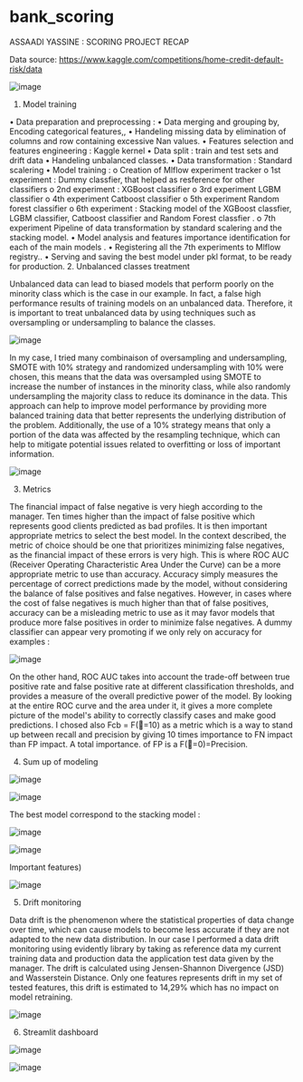 # bank_scoring
ASSAADI YASSINE : SCORING PROJECT RECAP

Data source: https://www.kaggle.com/competitions/home-credit-default-risk/data

![image](https://github.com/Yassaadi/bank_scoring/assets/106546639/45b0970c-bccd-4b58-a354-a73325509c29)

1.	Model training 

•	Data preparation and preprocessing : 
•	Data merging and grouping by, Encoding categorical features,, 
•	Handeling missing data by elimination of columns and row containing excessive Nan values.
•	Features selection and features engineering : Kaggle kernel
•	Data split : train and test sets and drift data
•	Handeling unbalanced classes.
•	Data transformation : Standard scalering
•	Model training : 
o	Creation of Mlflow experiment tracker
o	1st experiment : Dummy classfier, that helped as resference for other classifiers 
o	2nd experiment : XGBoost classifier
o	3rd experiment LGBM classifier
o	4th experiment Catboost classifier
o	5th experiment Random forest classifier 
o	6th experiment : Stacking model of the XGBoost classfier, LGBM classifier, Catboost classifier and Random Forest classfier .
o	7th experiment Pipeline of data transformation by standard scalering and the stacking model.
•	Model analysis and features importance identification for each of the main models .
•	Registering all the 7th experiments to Mlflow registry..
•	Serving and saving the best model under pkl format, to be ready for production.
2.	Unbalanced classes treatment 

Unbalanced data can lead to biased models that perform poorly on the minority class which is the case in our example. In fact, a false high performance results of training models on an unbalanced data. Therefore, it is important to treat unbalanced data by using techniques such as oversampling or undersampling to balance the classes.

![image](https://github.com/Yassaadi/bank_scoring/assets/106546639/c022f080-aa50-4f19-b762-d5ffeb40bd15)

In my case, I tried many combinaison of oversampling and undersampling, SMOTE with 10% strategy and randomized undersampling with 10% were chosen, this means that the data was oversampled using SMOTE to increase the number of instances in the minority class, while also randomly undersampling the majority class to reduce its dominance in the data. This approach can help to improve model performance by providing more balanced training data that better represents the underlying distribution of the problem. Additionally, the use of a 10% strategy means that only a portion of the data was affected by the resampling technique, which can help to mitigate potential issues related to overfitting or loss of important information.

![image](https://github.com/Yassaadi/bank_scoring/assets/106546639/65b40e51-8238-46be-bfae-14556e22078b)


3.	Metrics

The financial impact of false negative is very hiegh according to the manager. Ten times higher than the impact of false positive which represents good clients predicted as bad profiles. It is then important appropriate metrics to select the best model.
In the context described, the metric of choice should be one that prioritizes minimizing false negatives, as the financial impact of these errors is very high. This is where ROC AUC (Receiver Operating Characteristic Area Under the Curve) can be a more appropriate metric to use than accuracy.
Accuracy simply measures the percentage of correct predictions made by the model, without considering the balance of false positives and false negatives. However, in cases where the cost of false negatives is much higher than that of false positives, accuracy can be a misleading metric to use as it may favor models that produce more false positives in order to minimize false negatives. A dummy classifier can appear very promoting if we only rely on accuracy for examples :

![image](https://github.com/Yassaadi/bank_scoring/assets/106546639/93e106e7-98d8-48d1-9d12-402c33998fc3)


On the other hand, ROC AUC takes into account the trade-off between true positive rate and false positive rate at different classification thresholds, and provides a measure of the overall predictive power of the model. By looking at the entire ROC curve and the area under it, it gives a more complete picture of the model's ability to correctly classify cases and make good predictions.
I chosed also Fcb = F(=10) as a metric which is a way to stand up between recall and precision by giving 10 times importance to FN  impact than FP impact. A total importance. of FP is a F(=0)=Precision.

4.	Sum up of modeling

![image](https://github.com/Yassaadi/bank_scoring/assets/106546639/e5591b8d-a7ca-41f5-9250-f4573369bd6c)

![image](https://github.com/Yassaadi/bank_scoring/assets/106546639/288e41d3-3392-476e-bf9c-4378bea068ed)


The best model correspond to the stacking model :

![image](https://github.com/Yassaadi/bank_scoring/assets/106546639/00ece513-ed44-4aba-82b2-0481e734ec2d)


![image](https://github.com/Yassaadi/bank_scoring/assets/106546639/c73c1730-663f-44da-a8e0-19c250ef70a6)


Important features)

![image](https://github.com/Yassaadi/bank_scoring/assets/106546639/f11938f2-0710-4a64-a62e-908fc7aa56da)

5.	Drift monitoring 

Data drift is the phenomenon where the statistical properties of data change over time, which can cause models to become less accurate if they are not adapted to the new data distribution. In our case I performed a data drift monitoring using evidently library by taking as reference data my current training data and production data the application test data given by the manager.
The drift is calculated using Jensen-Shannon Divergence (JSD) and Wasserstein Distance. Only one features represents drift in my set of tested features, this drift is estimated to 14,29% which has no impact on model retraining.

![image](https://github.com/Yassaadi/bank_scoring/assets/106546639/d828fb87-c0a7-4574-8860-c90a2a8e436c)


6.	Streamlit dashboard

![image](https://github.com/Yassaadi/bank_scoring/assets/106546639/b87dba9e-bcc3-4c1a-a733-ca42a3f88864)

![image](https://github.com/Yassaadi/bank_scoring/assets/106546639/aefbcb39-1dd4-4f78-a5b9-94a42967d0de)




 
 
 
 
